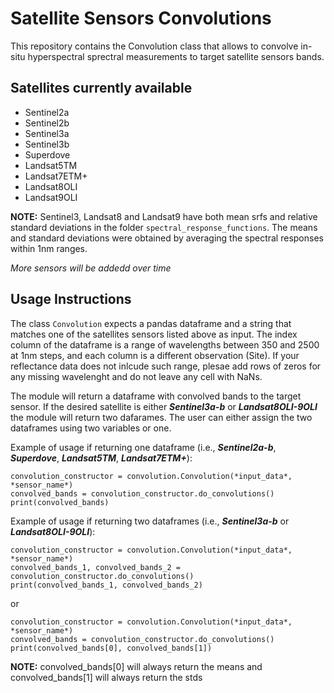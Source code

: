 # Satellite Sensors Convolutions
This repository contains the Convolution class that allows to convolve in-situ hyperspectral sprectral measurements to target satellite sensors bands.

## Satellites currently available
- Sentinel2a
- Sentinel2b
- Sentinel3a
- Sentinel3b
- Superdove
- Landsat5TM
- Landsat7ETM+
- Landsat8OLI
- Landsat9OLI

**NOTE:** Sentinel3, Landsat8 and Landsat9 have both mean srfs and relative standard deviations in the folder `spectral_response_functions`. 
The means and standard deviations were obtained by averaging the spectral responses within 1nm ranges.

*More sensors will be addedd over time*

## Usage Instructions
The class `Convolution` expects a pandas dataframe and a string that matches one of the satellites sensors listed above as input. The index column of the dataframe
is a range of wavelengths between 350 and 2500 at 1nm steps, and each column is a different observation (Site). If your reflectance data does not inlcude such range,
plesae add rows of zeros for any missing wavelenght and do not leave any cell with NaNs.

The module will return a dataframe with convolved bands to the target sensor. If the desired satellite is either ***Sentinel3a-b*** or ***Landsat8OLI-9OLI*** the
module will return two dafarames. The user can either assign the two dataframes using two variables or one.

Example of usage if returning one dataframe (i.e., ***Sentinel2a-b***, ***Superdove***, ***Landsat5TM***, ***Landsat7ETM+***):
```
convolution_constructor = convolution.Convolution(*input_data*, *sensor_name*)
convolved_bands = convolution_constructor.do_convolutions()
print(convolved_bands)
```

Example of usage if returning two dataframes (i.e., ***Sentinel3a-b*** or ***Landsat8OLI-9OLI***):
```
convolution_constructor = convolution.Convolution(*input_data*, *sensor_name*)
convolved_bands_1, convolved_bands_2 = convolution_constructor.do_convolutions()
print(convolved_bands_1, convolved_bands_2)
```
or
```
convolution_constructor = convolution.Convolution(*input_data*, *sensor_name*)
convolved_bands = convolution_constructor.do_convolutions()
print(convolved_bands[0], convolved_bands[1])
```
**NOTE:** convolved_bands[0] will always return the means and convolved_bands[1] will always return the stds

